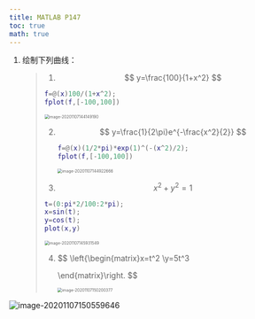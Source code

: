 ```yaml
---
title: MATLAB P147
toc: true
math: true
---
```


1. 绘制下列曲线：

   > 1. $$
   >    y=\frac{100}{1+x^2}
   >    $$
   >
   > ```matlab
   > f=@(x)100/(1+x^2);
   > fplot(f,[-100,100])
   > ```
   >
   > <img src="http://222.65.137.121:9702/images/2020/11/07/20201107144149.png" alt="image-20201107144149190" style="zoom:50%;" />
   >
   > 2. $$
   >    y=\frac{1}{2\pi}e^{-\frac{x^2}{2}}
   >    $$
   >
   >    ```matlab
   >    f=@(x)(1/2*pi)*exp(1)^(-(x^2)/2);
   >    fplot(f,[-100,100])
   >    ```
   >
   >    <img src="http://222.65.137.121:9702/images/2020/11/07/20201107144922.png" alt="image-20201107144922666" style="zoom:50%;" />
   >
   > 3. $$
   >    x^2+y^2=1
   >    $$
   >
   > ```matlab
   > t=(0:pi*2/100:2*pi);
   > x=sin(t);
   > y=cos(t);
   > plot(x,y)
   > ```
   >
   > <img src="http://222.65.137.121:9702/images/2020/11/07/20201107145931.png" alt="image-20201107145931549" style="zoom:50%;" />
   >
   > 4. $$
   >    \left\{\begin{matrix}x=t^2
   >     \\y=5t^3
   >    
   >    \end{matrix}\right.
   >    $$
   >
   >    <img src="http://222.65.137.121:9702/images/2020/11/07/20201107150200.png" alt="image-20201107150200377" style="zoom:50%;" />

![image-20201107150559646](http://222.65.137.121:9702/images/2020/11/07/20201107150559.png)